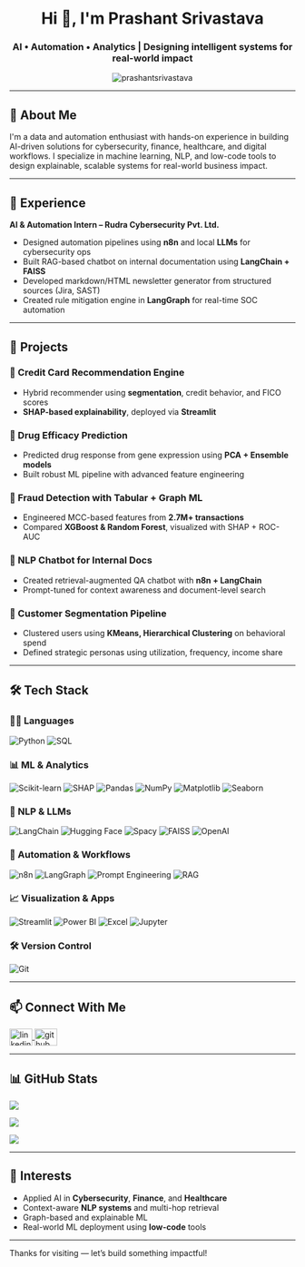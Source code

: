 <h1 align="center">Hi 👋, I'm Prashant Srivastava</h1>
<h3 align="center">AI • Automation • Analytics | Designing intelligent systems for real-world impact</h3>

<p align="center">
  <img src="https://komarev.com/ghpvc/?username=yourgithubusername&label=Profile%20views&color=0e75b6&style=flat" alt="prashantsrivastava" />
</p>

---

## 💼 About Me

I'm a data and automation enthusiast with hands-on experience in building AI-driven solutions for cybersecurity, finance, healthcare, and digital workflows. I specialize in machine learning, NLP, and low-code tools to design explainable, scalable systems for real-world business impact.

---

## 🧠 Experience

**AI & Automation Intern – Rudra Cybersecurity Pvt. Ltd.**  
- Designed automation pipelines using **n8n** and local **LLMs** for cybersecurity ops  
- Built RAG-based chatbot on internal documentation using **LangChain + FAISS**  
- Developed markdown/HTML newsletter generator from structured sources (Jira, SAST)  
- Created rule mitigation engine in **LangGraph** for real-time SOC automation  

---

## 🚀 Projects

### 🔹 Credit Card Recommendation Engine  
- Hybrid recommender using **segmentation**, credit behavior, and FICO scores  
- **SHAP-based explainability**, deployed via **Streamlit**  

### 🔹 Drug Efficacy Prediction  
- Predicted drug response from gene expression using **PCA + Ensemble models**  
- Built robust ML pipeline with advanced feature engineering  

### 🔹 Fraud Detection with Tabular + Graph ML  
- Engineered MCC-based features from **2.7M+ transactions**  
- Compared **XGBoost & Random Forest**, visualized with SHAP + ROC-AUC  

### 🔹 NLP Chatbot for Internal Docs  
- Created retrieval-augmented QA chatbot with **n8n + LangChain**  
- Prompt-tuned for context awareness and document-level search  

### 🔹 Customer Segmentation Pipeline  
- Clustered users using **KMeans, Hierarchical Clustering** on behavioral spend  
- Defined strategic personas using utilization, frequency, income share  

---

## 🛠️ Tech Stack

### 👨‍💻 Languages  
![Python](https://img.shields.io/badge/Python-3776AB?style=flat-square&logo=python&logoColor=white)
![SQL](https://img.shields.io/badge/SQL-003B57?style=flat-square&logo=sqlite&logoColor=white)

### 📊 ML & Analytics  
![Scikit-learn](https://img.shields.io/badge/Scikit--Learn-F7931E?style=flat-square&logo=scikit-learn&logoColor=white)
![SHAP](https://img.shields.io/badge/SHAP-006699?style=flat-square)
![Pandas](https://img.shields.io/badge/Pandas-150458?style=flat-square&logo=pandas&logoColor=white)
![NumPy](https://img.shields.io/badge/NumPy-013243?style=flat-square&logo=numpy&logoColor=white)
![Matplotlib](https://img.shields.io/badge/Matplotlib-11557C?style=flat-square&logo=matplotlib&logoColor=white)
![Seaborn](https://img.shields.io/badge/Seaborn-4B8BBE?style=flat-square)

### 🧠 NLP & LLMs  
![LangChain](https://img.shields.io/badge/LangChain-000000?style=flat-square)
![Hugging Face](https://img.shields.io/badge/HuggingFace-FFD21F?style=flat-square&logo=huggingface&logoColor=black)
![Spacy](https://img.shields.io/badge/Spacy-09A3D5?style=flat-square)
![FAISS](https://img.shields.io/badge/FAISS-00599C?style=flat-square)
![OpenAI](https://img.shields.io/badge/OpenAI-412991?style=flat-square&logo=openai&logoColor=white)

### 🔁 Automation & Workflows  
![n8n](https://img.shields.io/badge/n8n-F3652B?style=flat-square&logo=n8n&logoColor=white)
![LangGraph](https://img.shields.io/badge/LangGraph-1D3557?style=flat-square)
![Prompt Engineering](https://img.shields.io/badge/Prompt_Engineering-555555?style=flat-square)
![RAG](https://img.shields.io/badge/RAG_Pipeline-006666?style=flat-square)

### 📈 Visualization & Apps  
![Streamlit](https://img.shields.io/badge/Streamlit-FF4B4B?style=flat-square&logo=streamlit&logoColor=white)
![Power BI](https://img.shields.io/badge/Power_BI-F2C811?style=flat-square&logo=powerbi&logoColor=black)
![Excel](https://img.shields.io/badge/Excel-217346?style=flat-square&logo=microsoft-excel&logoColor=white)
![Jupyter](https://img.shields.io/badge/Jupyter-F37626?style=flat-square&logo=jupyter&logoColor=white)

### 🛠️ Version Control  
![Git](https://img.shields.io/badge/Git-F05032?style=flat-square&logo=git&logoColor=white)

---

## 📫 Connect With Me

<p align="left">
<a href="https://www.linkedin.com/in/prashantxxxx" target="blank">
  <img align="center" src="https://raw.githubusercontent.com/rahuldkjain/github-profile-readme-generator/master/src/images/icons/Social/linked-in-alt.svg" alt="linkedin" height="30" width="40" />
</a>
<a href="https://github.com/yourgithubusername" target="blank">
  <img align="center" src="https://cdn.jsdelivr.net/npm/simple-icons@3.13.0/icons/github.svg" alt="github" height="30" width="40" />
</a>
</p>

---

## 📊 GitHub Stats

<p align="left">
  <img align="center" src="https://github-readme-stats.vercel.app/api/top-langs/?username=yourgithubusername&layout=compact&theme=default" />
</p>
<p align="left">
  <img align="center" src="https://github-readme-stats.vercel.app/api?username=yourgithubusername&show_icons=true&theme=default" />
</p>
<p align="left">
  <img align="center" src="https://github-readme-streak-stats.herokuapp.com?user=yourgithubusername&theme=default" />
</p>

---

## 🌱 Interests

- Applied AI in **Cybersecurity**, **Finance**, and **Healthcare**
- Context-aware **NLP systems** and multi-hop retrieval
- Graph-based and explainable ML
- Real-world ML deployment using **low-code** tools

---

Thanks for visiting — let’s build something impactful!
